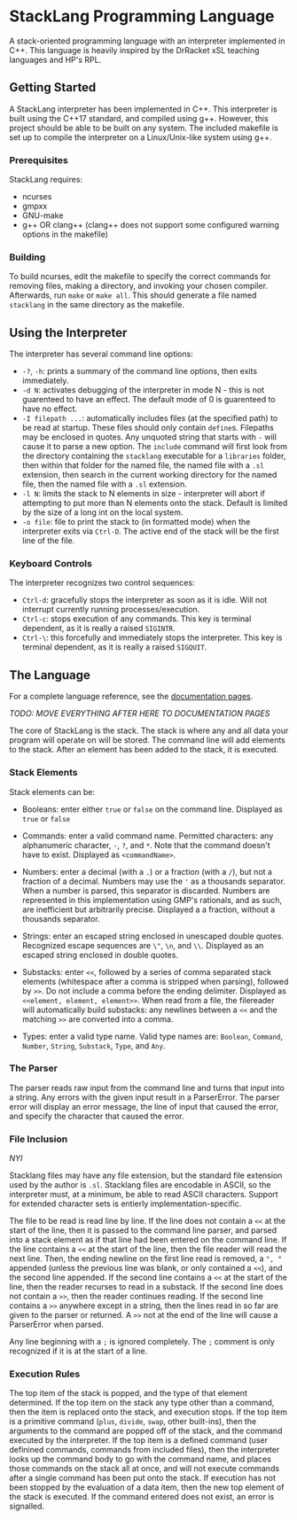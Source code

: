 # StackLang Programming Language

A stack-oriented programming language with an interpreter implemented in C++. This language is heavily inspired by the DrRacket xSL teaching languages and HP's RPL.

## Getting Started

A StackLang interpreter has been implemented in C++. This interpreter is built using the C++17 standard, and compiled using g++. However, this project should be able to be built on any system. The included makefile is set up to compile the interpreter on a Linux/Unix-like system using g++.

### Prerequisites

StackLang requires:

* ncurses
* gmpxx
* GNU-make
* g++ OR clang++ (clang++ does not support some configured warning options in the makefile)

### Building

To build ncurses, edit the makefile to specify the correct commands for removing files, making a directory, and invoking your chosen compiler. Afterwards, run `make` or `make all`. This should generate a file named `stacklang` in the same directory as the makefile.

## Using the Interpreter

The interpreter has several command line options:

* `-?`, `-h`: prints a summary of the command line options, then exits immediately.
* `-d N`: activates debugging of the interpreter in mode N - this is not guarenteed to have an effect. The default mode of 0 is guarenteed to have no effect.
* `-I filepath ...`: automatically includes files (at the specified path) to be read at startup. These files should only contain `define`s. Filepaths may be enclosed in quotes. Any unquoted string that starts with `-` will cause it to parse a new option. The `include` command will first look from the directory containing the `stacklang` executable for a `libraries` folder, then within that folder for the named file, the named file with a `.sl` extension, then search in the current working directory for the named file, then the named file with a `.sl` extension.
* `-l N`: limits the stack to N elements in size - interpreter will abort if attempting to put more than N elements onto the stack. Default is limited by the size of a long int on the local system.
* `-o file`: file to print the stack to (in formatted mode) when the interpreter exits via `Ctrl-D`. The active end of the stack will be the first line of the file.

### Keyboard Controls

The interpreter recognizes two control sequences:

* `Ctrl-d`: gracefully stops the interpreter as soon as it is idle. Will not interrupt currently running processes/execution.
* `Ctrl-c`: stops execution of any commands. This key is terminal dependent, as it is really a raised `SIGINTR`.
* `Ctrl-\`: this forcefully and immediately stops the interpreter. This key is terminal dependent, as it is really a raised `SIGQUIT`.

## The Language

For a complete language reference, see the [documentation pages](https://techteamai.github.io/StackLang/index.html).

*TODO: MOVE EVERYTHING AFTER HERE TO DOCUMENTATION PAGES*

The core of StackLang is the stack. The stack is where any and all data your program will operate on will be stored. The command line will add elements to the stack. After an element has been added to the stack, it is executed.

### Stack Elements

Stack elements can be:

* Booleans: enter either `true` or `false` on the command line. Displayed as `true` or `false`

* Commands: enter a valid command name. Permitted characters: any alphanumeric character, `-`, `?`, and `*`. Note that the command doesn't have to exist. Displayed as `<commandName>`.

* Numbers: enter a decimal (with a `.`) or a fraction (with a `/`), but not a fraction of a decimal. Numbers may use the `'` as a thousands separator. When a number is parsed, this separator is discarded. Numbers are represented in this implementation using GMP's rationals, and as such, are inefficient but arbitrarily precise. Displayed a a fraction, without a thousands separator.

* Strings: enter an escaped string enclosed in unescaped double quotes. Recognized escape sequences are `\"`, `\n`, and `\\`. Displayed as an escaped string enclosed in double quotes.

* Substacks: enter `<<`, followed by a series of comma separated stack elements (whitespace after a comma is stripped when parsing), followed by `>>`. Do not include a comma before the ending delimiter. Displayed as `<<element, element, element>>`. When read from a file, the filereader will automatically build substacks: any newlines between a `<<` and the matching `>>` are converted into a comma.

* Types: enter a valid type name. Valid type names are: `Boolean`, `Command`, `Number`, `String`, `Substack`, `Type`, and `Any`.

### The Parser

The parser reads raw input from the command line and turns that input into a string. Any errors with the given input result in a ParserError. The parser error will display an error message, the line of input that caused the error, and specify the character that caused the error.

### File Inclusion

*NYI*

Stacklang files may have any file extension, but the standard file extension used by the author is `.sl`. Stacklang files are encodable in ASCII, so the interpreter must, at a minimum, be able to read ASCII characters. Support for extended character sets is entierly implementation-specific.

The file to be read is read line by line. If the line does not contain a `<<` at the start of the line, then it is passed to the command line parser, and parsed into a stack element as if that line had been entered on the command line. If the line contains a `<<` at the start of the line, then the file reader will read the next line. Then, the ending newline on the first line read is removed, a `", "` appended (unless the previous line was blank, or only contained a `<<`), and the second line appended. If the second line contains a `<<` at the start of the line, then the reader recurses to read in a substack. If the second line does not contain a `>>`, then the reader continues reading. If the second line contains a `>>` anywhere except in a string, then the lines read in so far are given to the parser or returned. A `>>` not at the end of the line will cause a ParserError when parsed.

Any line beginning with a `;` is ignored completely. The `;` comment is only recognized if it is at the start of a line.

### Execution Rules

The top item of the stack is popped, and the type of that element determined. If the top item on the stack any type other than a command, then the item is replaced onto the stack, and execution stops. If the top item is a primitive command (`plus`, `divide`, `swap`, other built-ins), then the arguments to the command are popped off of the stack, and the command executed by the interpreter. If the top item is a defined command (user definined commands, commands from included files), then the interpreter looks up the command body to go with the command name, and places those commands on the stack all at once, and will not execute commands after a single command has been put onto the stack. If execution has not been stopped by the evaluation of a data item, then the new top element of the stack is executed. If the command entered does not exist, an error is signalled.
